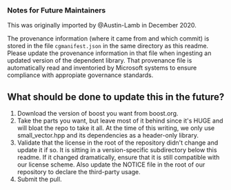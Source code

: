 ### Notes for Future Maintainers

This was originally imported by @Austin-Lamb in December 2020.

The provenance information (where it came from and which commit) is stored in the file `cgmanifest.json` in the same directory as this readme.
Please update the provenance information in that file when ingesting an updated version of the dependent library.
That provenance file is automatically read and inventoried by Microsoft systems to ensure compliance with appropiate governance standards.

## What should be done to update this in the future?

1. Download the version of boost you want from boost.org.
2. Take the parts you want, but leave most of it behind since it's HUGE and will bloat the repo to take it all.  At the time of this writing, we only use small_vector.hpp and its dependencies as a header-only library.
3. Validate that the license in the root of the repository didn't change and update it if so. It is sitting in a version-specific subdirectory below this readme. 
   If it changed dramatically, ensure that it is still compatible with our license scheme. Also update the NOTICE file in the root of our repository to declare the third-party usage.
4. Submit the pull.